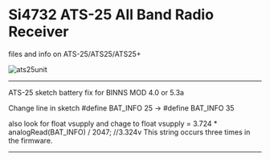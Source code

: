 # Si4732 ATS-25 All Band Radio Receiver
files and info on ATS-25/ATS25/ATS25+


![ats25unit](https://user-images.githubusercontent.com/44716085/184060688-95c87a59-7b36-4965-9bf2-2a59f784e4cd.png)


---


ATS-25 sketch battery fix for BINNS MOD 4.0 or 5.3a

Change line in sketch #define BAT_INFO 25 → #define BAT_INFO 35

also look for float vsupply and chage to float vsupply = 3.724 * analogRead(BAT_INFO) / 2047; //3.324v
This string occurs three times in the firmware.

---
